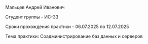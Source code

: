 Мальцев Андрей Иванович

Студент группы - ИС-33

Сроки прохождения практики - 06.07.2025 по 12.07.2025

Тема практики: Соадминистрирование баз данных и серверов
